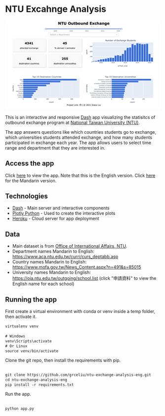 # NTU Excahnge Analysis
[![screenshot](screenshot/app.png)](http://ec2-13-52-247-219.us-west-1.compute.amazonaws.com:8888)

This is an interactive and responsive [Dash](https://plotly.com/dash/) app visualizing the statisitcs of outbound exchange program at [National Taiwan University (NTU)](https://www.ntu.edu.tw/index.html).

The app answers questions like which countries students go to exchange, which universities students attended exchange, and how many students participated in exchange each year. The app allows users to select time range and department that they are interested in.

## Access the app
Click [here](http://ec2-13-52-247-219.us-west-1.compute.amazonaws.com:8888) to view the app. Note that this is the English version. Click [here](https://ntu-exchange-analysis.herokuapp.com) for the Mandarin version.

## Technologies
- [Dash](https://plotly.com/dash/) - Main server and interactive components
- [Plotly Python](https://plot.ly/python/) - Used to create the interactive plots
- [Heroku](https://heroku.com) - Cloud server for app deployment

## Data
- Main dataset is from [Office of International Affairs, NTU](https://oia.ntu.edu.tw/students/outgoing.students.experience.do/).
- Department names Mandarin to English: https://www.aca.ntu.edu.tw/curri/curs_deptabb.asp
- Country names Mandarin to English: https://www.mofa.gov.tw/News_Content.aspx?n=491&s=85015
- University names Mandarin to English: https://oia.ntu.edu.tw/outgoing/school.list (click "申請資料" to view the English name for each school)

## Running the app

First create a virtual environment with conda or venv inside a temp folder, then activate it.

```
virtualenv venv

# Windows
venv\Scripts\activate
# Or Linux
source venv/bin/activate

```

Clone the git repo, then install the requirements with pip.

```

git clone https://github.com/grceliu/ntu-exchange-analysis-eng.git
cd ntu-exchange-analysis-eng
pip install -r requirements.txt

```

Run the app.

```

python app.py

```
